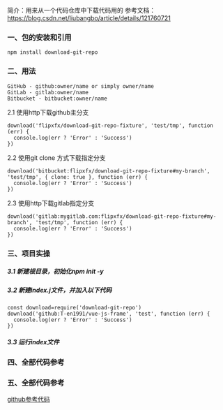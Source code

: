 简介：用来从一个代码仓库中下载代码用的
参考文档：https://blog.csdn.net/liubangbo/article/details/121760721
### 一、包的安装和引用

```
npm install download-git-repo
```

### 二、用法

```
GitHub - github:owner/name or simply owner/name
GitLab - gitlab:owner/name
Bitbucket - bitbucket:owner/name
```
2.1 使用http下载github主分支

```
download('flipxfx/download-git-repo-fixture', 'test/tmp', function (err) {
  console.log(err ? 'Error' : 'Success')
})
```
2.2 使用git clone 方式下载指定分支

```
download('bitbucket:flipxfx/download-git-repo-fixture#my-branch', 'test/tmp', { clone: true }, function (err) {
  console.log(err ? 'Error' : 'Success')
})
```
2.3 使用http下载gitlab指定分支

```
download('gitlab:mygitlab.com:flipxfx/download-git-repo-fixture#my-branch', 'test/tmp', function (err) {
  console.log(err ? 'Error' : 'Success')
})
```
### 三、项目实操
##### 3.1 新建根目录，初始化npm init -y
##### 3.2 新建index.j文件，并加入以下代码

```
const download=require('download-git-repo')
download('github:T-en1991/vue-js-frame', 'test', function (err) {
  console.log(err ? 'Error' : 'Success')
})
```
##### 3.3 运行index文件
### 四、全部代码参考
### 五、全部代码参考
[github参考代码](https://github.com/T-en1991/usePackages/tree/main/useDownload-git-repo)

